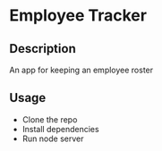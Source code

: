 # Employee Tracker

## Description

An app for keeping an employee roster

## Usage

- Clone the repo
- Install dependencies
- Run node server